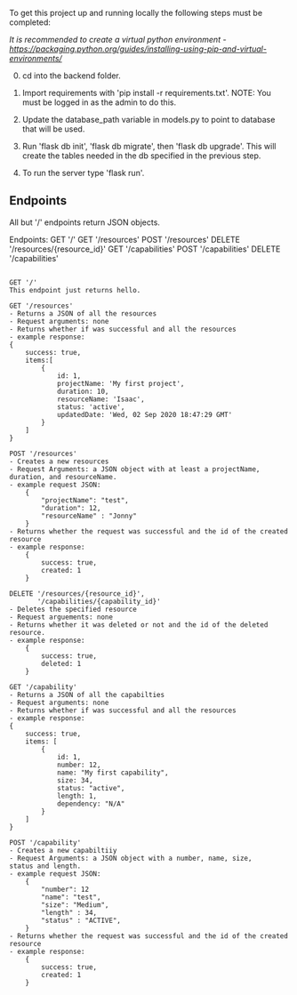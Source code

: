 To get this project up and running locally the following steps must be completed:

*It is recommended to create a virtual python environment - https://packaging.python.org/guides/installing-using-pip-and-virtual-environments/*

0. cd into the backend folder.

1. Import requirements with 'pip install -r requirements.txt'. NOTE: You must be logged in as the admin to do this.

2. Update the database_path variable in models.py to point to database that will be used.  

3. Run 'flask db init', 'flask db migrate', then 'flask db upgrade'. This will create the tables needed in the db specified in the previous step.  

4. To run the server type 'flask run'.

## Endpoints
All but '/' endpoints return JSON objects.

Endpoints:
GET '/'
GET '/resources'
POST '/resources'
DELETE '/resources/{resource_id}'
GET '/capabilities'
POST '/capabilities'
DELETE '/capabilities'

```

GET '/'
This endpoint just returns hello.

GET '/resources'
- Returns a JSON of all the resources
- Request arguments: none
- Returns whether if was successful and all the resources
- example response:
{
    success: true,
    items:[
        {
            id: 1,
            projectName: 'My first project',
            duration: 10,
            resourceName: 'Isaac',
            status: 'active',
            updatedDate: 'Wed, 02 Sep 2020 18:47:29 GMT'
        }
    ]
}

POST '/resources'
- Creates a new resources
- Request Arguments: a JSON object with at least a projectName, duration, and resourceName. 
- example request JSON:
    {
        "projectName": "test",
        "duration": 12,
        "resourceName" : "Jonny"
    } 
- Returns whether the request was successful and the id of the created resource
- example response: 
    {
        success: true,
        created: 1
    }

DELETE '/resources/{resource_id}', 
       '/capabilities/{capability_id}'
- Deletes the specified resource
- Request arguements: none
- Returns whether it was deleted or not and the id of the deleted resource.
- example response: 
    {
        success: true,
        deleted: 1
    }

GET '/capability'
- Returns a JSON of all the capabilties
- Request arguments: none
- Returns whether if was successful and all the resources
- example response:
{
    success: true,
    items: [
        {
            id: 1,
            number: 12,
            name: "My first capability",
            size: 34,
            status: "active",
            length: 1,
            dependency: "N/A"
        }
    ]
}

POST '/capability'
- Creates a new capabiltiiy
- Request Arguments: a JSON object with a number, name, size,
status and length. 
- example request JSON:
    {
        "number": 12
        "name": "test",
        "size": "Medium",
        "length" : 34,
        "status" : "ACTIVE",
    } 
- Returns whether the request was successful and the id of the created resource
- example response: 
    {
        success: true,
        created: 1
    }